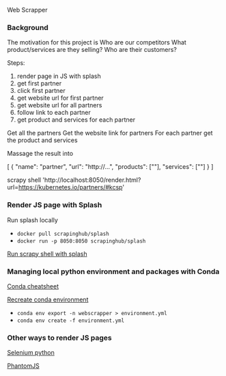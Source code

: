 Web Scrapper

### Background
The motivation for this project is
Who are our competitors
What product/services are they selling?
Who are their customers?

Steps:

1. render page in JS with splash
2. get first partner
3. click first partner
4. get website url for first partner
5. get website url for all partners
6. follow link to each partner
7. get product and services for each partner


Get all the partners
Get the website link for partners
For each partner get the product and services

Massage the result into

[
  {
	"name": "partner",
	"url": "http://...",
	"products": [""],
	"services": [""]
  }
]

scrapy shell 'http://localhost:8050/render.html?url=https://kubernetes.io/partners/#kcsp'


### Render JS page with Splash

Run splash locally
- `docker pull scrapinghub/splash`
- `docker run -p 8050:8050 scrapinghub/splash`

[Run scrapy shell with splash](https://stackoverflow.com/questions/35352423/scrapy-shell-and-scrapy-splash)

### Managing local python environment and packages with Conda
[Conda cheatsheet](https://docs.conda.io/projects/conda/en/4.6.0/_downloads/52a95608c49671267e40c689e0bc00ca/conda-cheatsheet.pdf)

[Recreate conda environment](https://stackoverflow.com/questions/18640305/how-do-i-keep-track-of-pip-installed-packages-in-an-anaconda-conda-environment)

- `conda env export -n webscrapper > environment.yml`
- `conda env create -f environment.yml`

### Other ways to render JS pages
[Selenium python](https://stanford.edu/~mgorkove/cgi-bin/rpython_tutorials/Scraping_a_Webpage_Rendered_by_Javascript_Using_Python.php)

[PhantomJS](http://phantomjs.org/api/webpage/method/render.html)


